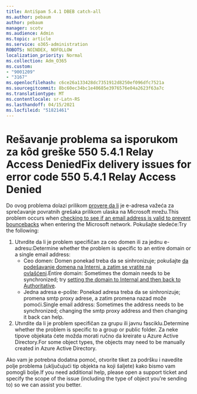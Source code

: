 ```yaml
---
title: AntiSpam 5.4.1 DBEB catch-all
ms.author: pebaum
author: pebaum
manager: scotv
ms.audience: Admin
ms.topic: article
ms.service: o365-administration
ROBOTS: NOINDEX, NOFOLLOW
localization_priority: Normal
ms.collection: Adm_O365
ms.custom:
- "9001209"
- "3167"
ms.openlocfilehash: c6ce26a133428dc7351912d8250ef096dfc7521a
ms.sourcegitcommit: 8bc60ec34bc1e40685e3976576e04a2623f63a7c
ms.translationtype: MT
ms.contentlocale: sr-Latn-RS
ms.lasthandoff: 04/15/2021
ms.locfileid: "51821461"
---
```

# <a name="fix-delivery-issues-for-error-code-550-541-relay-access-denied"></a><span data-ttu-id="81ca5-102">Rešavanje problema sa isporukom za kôd greške 550 5.4.1 Relay Access Denied</span><span class="sxs-lookup"><span data-stu-id="81ca5-102">Fix delivery issues for error code 550 5.4.1 Relay Access Denied</span></span>

<span data-ttu-id="81ca5-103">Do ovog problema dolazi prilikom [provere da li](https://docs.microsoft.com/exchange/mail-flow-best-practices/use-directory-based-edge-blocking) je e-adresa važeća za sprečavanje povratnih grešaka prilikom ulaska na Microsoft mrežu.</span><span class="sxs-lookup"><span data-stu-id="81ca5-103">This problem occurs when [checking to see if an email address is valid to prevent bouncebacks](https://docs.microsoft.com/exchange/mail-flow-best-practices/use-directory-based-edge-blocking) when entering the Microsoft network.</span></span> <span data-ttu-id="81ca5-104">Pokušajte sledeće:</span><span class="sxs-lookup"><span data-stu-id="81ca5-104">Try the following:</span></span>

1. <span data-ttu-id="81ca5-105">Utvrdite da li je problem specifičan za ceo domen ili za jednu e-adresu:</span><span class="sxs-lookup"><span data-stu-id="81ca5-105">Determine whether the problem is specific to an entire domain or a single email address:</span></span>
    - <span data-ttu-id="81ca5-106">Ceo domen: Domen ponekad treba da se sinhronizuje; pokušajte [da podešavanje domena na Interni, a zatim se vratite na ovlašćeni](https://docs.microsoft.com/exchange/mail-flow-best-practices/manage-accepted-domains/manage-accepted-domains).</span><span class="sxs-lookup"><span data-stu-id="81ca5-106">Entire domain: Sometimes the domain needs to be synchronized; try [setting the domain to Internal and then back to Authoritative](https://docs.microsoft.com/exchange/mail-flow-best-practices/manage-accepted-domains/manage-accepted-domains).</span></span>
    - <span data-ttu-id="81ca5-107">Jedna adresa e-pošte: Ponekad adresa treba da se sinhronizuje; promena smtp proxy adrese, a zatim promena nazad može pomoći.</span><span class="sxs-lookup"><span data-stu-id="81ca5-107">Single email address: Sometimes the address needs to be synchronized; changing the smtp proxy address and then changing it back can help.</span></span>
2. <span data-ttu-id="81ca5-108">Utvrdite da li je problem specifičan za grupu ili javnu fasciklu.</span><span class="sxs-lookup"><span data-stu-id="81ca5-108">Determine whether the problem is specific to a group or public folder.</span></span> <span data-ttu-id="81ca5-109">Za neke tipove objekata ćete možda morati ručno da kreirate u Azure Active Directory.</span><span class="sxs-lookup"><span data-stu-id="81ca5-109">For some object types, the objects may need to be manually created in Azure Active Directory.</span></span>

<span data-ttu-id="81ca5-110">Ako vam je potrebna dodatna pomoć, otvorite tiket za podršku i navedite polje problema (uključujući tip objekta na koji šaljete) kako bismo vam pomogli bolje.</span><span class="sxs-lookup"><span data-stu-id="81ca5-110">If you need additional help, please open a support ticket and specify the scope of the issue (including the type of object you're sending to) so we can assist you better.</span></span>